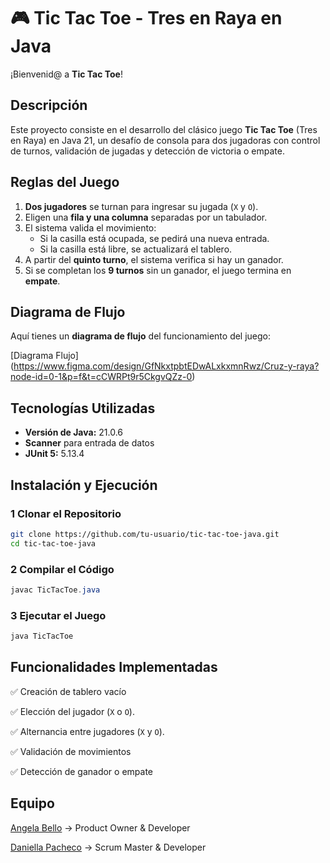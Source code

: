 # 🎮 Tic Tac Toe - Tres en Raya en Java

¡Bienvenid@ a **Tic Tac Toe**!

## Descripción

Este proyecto consiste en el desarrollo del clásico juego **Tic Tac Toe** (Tres en Raya) en Java 21, un desafío de consola para dos jugadoras con control de turnos, validación de jugadas y detección de victoria o empate.

## Reglas del Juego

1. **Dos jugadores** se turnan para ingresar su jugada (`X` y `O`).
2. Eligen una **fila y una columna** separadas por un tabulador.
3. El sistema valida el movimiento:
   - Si la casilla está ocupada, se pedirá una nueva entrada.
   - Si la casilla está libre, se actualizará el tablero.
4. A partir del **quinto turno**, el sistema verifica si hay un ganador.
5. Si se completan los **9 turnos** sin un ganador, el juego termina en **empate**.

## Diagrama de Flujo

Aquí tienes un **diagrama de flujo** del funcionamiento del juego:

[Diagrama Flujo] (https://www.figma.com/design/GfNkxtpbtEDwALxkxmnRwz/Cruz-y-raya?node-id=0-1&p=f&t=cCWRPt9r5CkgvQZz-0)

## Tecnologías Utilizadas

- **Versión de Java:** 21.0.6
- **Scanner** para entrada de datos
- **JUnit 5:** 5.13.4

## Instalación y Ejecución

### 1 Clonar el Repositorio

```bash
git clone https://github.com/tu-usuario/tic-tac-toe-java.git
cd tic-tac-toe-java
```

### 2 Compilar el Código

```java
javac TicTacToe.java
```

### 3 Ejecutar el Juego

```java
java TicTacToe
```

## Funcionalidades Implementadas

✅ Creación de tablero vacío

✅ Elección del jugador (`X` o `O`).

✅ Alternancia entre jugadores (`X` y `O`).

✅ Validación de movimientos

✅ Detección de ganador o empate

## Equipo

[Angela Bello](https://github.com/AngelaBello-creator) → Product Owner & Developer

[Daniella Pacheco](https://github.com/DaniPacheco8) → Scrum Master & Developer
